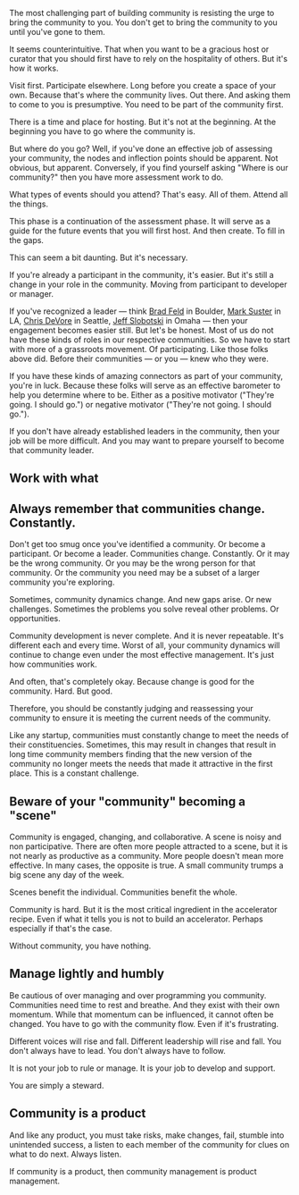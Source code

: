 The most challenging part of building community is resisting the urge to bring the community to you. You don't get to bring the community to you until you've gone to them.

It seems counterintuitive. That when you want to be a gracious host or curator that you should first have to rely on the hospitality of others. But it's how it works. 

Visit first. Participate elsewhere. Long before you create a space of your own. Because that's where the community lives. Out there. And asking them to come to you is presumptive. You need to be part of the community first.

There is a time and place for hosting. But it's not at the beginning. At the beginning you have to go where the community is.

But where do you go? Well, if you've done an effective job of assessing your community, the nodes and inflection points should be apparent. Not obvious, but apparent. Conversely, if you find yourself asking "Where is our community?" then you have more assessment work to do. 

What types of events should you attend? That's easy. All of them. Attend all the things.

This phase is a continuation of the assessment phase. It will serve as a guide for the future events that you will first host. And then create. To fill in the gaps. 

This can seem a bit daunting. But it's necessary. 

If you're already a participant in the community, it's easier. But it's still a change in your role in the community. Moving from participant to developer or manager. 

If you've recognized a leader — think [Brad Feld](http://www.feld.com/ "Brad Feld") in Boulder, [Mark Suster](https://bothsidesofthetable.com/ "Both Sides of the Table by Mark Suster") in LA, [Chris DeVore](https://twitter.com/crashdev "Chris DeVore on Twitter") in Seattle, [Jeff Slobotski](https://twitter.com/slobotski "Jeff Slobotski on Twitter") in Omaha — then your engagement becomes easier still. But let's be honest. Most of us do not have these kinds of roles in our respective communities. So we have to start with more of a grassroots movement. Of participating. Like those folks above did. Before their communities — or you — knew who they were. 

If you have these kinds of amazing connectors as part of your community, you're in luck. Because these folks will serve as an effective barometer to help you determine where to be. Either as a positive motivator ("They're going. I should go.") or negative motivator ("They're not going. I should go.").

If you don't have already established leaders in the community, then your job will be more difficult. And you may want to prepare yourself to become that community leader. 

## Work with what

## Always remember that communities change. Constantly.

Don't get too smug once you've identified a community. Or become a participant. Or become a leader. Communities change. Constantly. Or it may be the wrong community. Or you may be the wrong person for that community. Or the community you need may be a subset of a larger community you're exploring.

Sometimes, community dynamics change. And new gaps arise. Or new challenges. Sometimes the problems you solve reveal other problems. Or opportunities.

Community development is never complete. And it is never repeatable. It's different each and every time. Worst of all, your community dynamics will continue to change even under the most effective management. It's just how communities work. 

And often, that's completely okay. Because change is good for the community. Hard. But good.

Therefore, you should be constantly judging and reassessing your community to ensure it is meeting the current needs of the community. 

Like any startup, communities must constantly change to meet the needs of their constituencies. Sometimes, this may result in changes that result in long time community members finding that the new version of the community no longer meets the needs that made it attractive in the first place. This is a constant challenge. 

## Beware of your "community" becoming a "scene"

Community is engaged, changing, and collaborative. A scene is noisy and non participative. There are often more people attracted to a scene, but it is not nearly as productive as a community. More people doesn't mean more effective. In many cases, the opposite is true. A small community trumps a big scene any day of the week.

Scenes benefit the individual. Communities benefit the whole. 

Community is hard. But it is the most critical ingredient in the accelerator recipe. Even if what it tells you is not to build an accelerator. Perhaps especially if that's the case.

Without community, you have nothing.

## Manage lightly and humbly

Be cautious of over managing and over programming you community.  Communities need time to rest and breathe. And they exist with their own momentum. While that momentum can be influenced, it cannot often be changed. You have to go with the community flow. Even if it's frustrating. 

Different voices will rise and fall. Different leadership will rise and fall. You don't always have to lead. You don't always have to follow.

It is not your job to rule or manage. It is your job to develop and support.

You are simply a steward.

## Community is a product

And like any product, you must take risks, make changes, fail, stumble into unintended success, a listen to each member of the community for clues on what to do next. Always listen.

If community is a product, then community management is product management.

